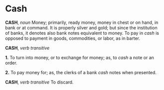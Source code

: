 # Cash

**CASH**, _noun_ Money; primarily, ready money, money in chest or on hand, in bank or at command. It is properly silver and gold; but since the institution of banks, it denotes also bank notes equivalent to money. To pay in _cash_ is opposed to payment in goods, commodities, or labor, as in barter.

**CASH**, _verb transitive_

**1.** To turn into money, or to exchange for money; as, to _cash_ a note or an order.

**2.** To pay money for; as, the clerks of a bank _cash_ notes when presented.

**CASH**, _verb transitive_ To discard.